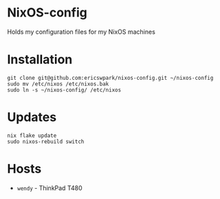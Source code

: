# NixOS-config

Holds my configuration files for my NixOS machines


# Installation


```
git clone git@github.com:ericswpark/nixos-config.git ~/nixos-config
sudo mv /etc/nixos /etc/nixos.bak
sudo ln -s ~/nixos-config/ /etc/nixos
```

# Updates

```
nix flake update
sudo nixos-rebuild switch
```

# Hosts

- `wendy` - ThinkPad T480

